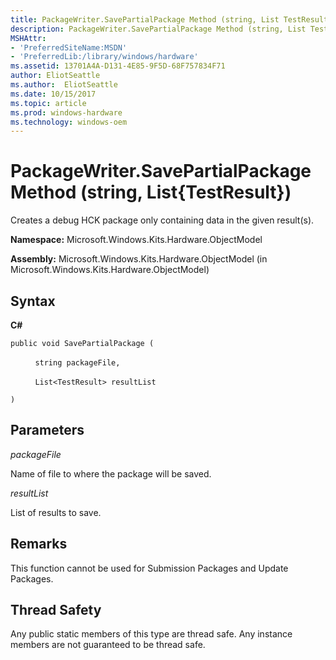 ```yaml
---
title: PackageWriter.SavePartialPackage Method (string, List TestResult )
description: PackageWriter.SavePartialPackage Method (string, List TestResult )
MSHAttr:
- 'PreferredSiteName:MSDN'
- 'PreferredLib:/library/windows/hardware'
ms.assetid: 13701A4A-D131-4E85-9F5D-68F757834F71
author: EliotSeattle
ms.author:  EliotSeattle
ms.date: 10/15/2017
ms.topic: article
ms.prod: windows-hardware
ms.technology: windows-oem
---
```


# PackageWriter.SavePartialPackage Method (string, List{TestResult})


Creates a debug HCK package only containing data in the given result(s).

**Namespace:** Microsoft.Windows.Kits.Hardware.ObjectModel

**Assembly:** Microsoft.Windows.Kits.Hardware.ObjectModel (in Microsoft.Windows.Kits.Hardware.ObjectModel)

## <span id="Syntax"></span><span id="syntax"></span><span id="SYNTAX"></span>Syntax


**C#**

`public void SavePartialPackage (`

          `string packageFile,`

          `List<TestResult> resultList`

`)`

## <span id="Parameters"></span><span id="parameters"></span><span id="PARAMETERS"></span>Parameters


*packageFile*

Name of file to where the package will be saved.

*resultList*

List of results to save.

## <span id="Remarks"></span><span id="remarks"></span><span id="REMARKS"></span>Remarks


This function cannot be used for Submission Packages and Update Packages.

## <span id="Thread_Safety"></span><span id="thread_safety"></span><span id="THREAD_SAFETY"></span>Thread Safety


Any public static members of this type are thread safe. Any instance members are not guaranteed to be thread safe.

 

 






